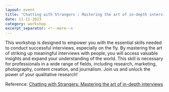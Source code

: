 ```yaml
---
layout: event
title: "Chatting with Strangers : Mastering the art of in-depth interviews"
date: 11-11-2023
category: workshop
excerpt_separator: <!--more-->
---
```


This workshop is designed to empower you with the essential skills needed to conduct successful interviews, especially on the fly. By mastering the art of striking up meaningful interviews with people, you will access valuable insights and expand your understanding of the world. This skill is necessary for professionals in a wide range of fields, including research, marketing, photography, content creation, and journalism. Join us and unlock the power of your qualitative research!

<!--more-->

Reference: [Chatting with Strangers: Mastering the art of in-depth interviews](https://shopkeeperstories.com/interviews/)
